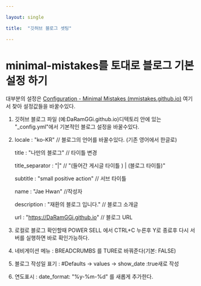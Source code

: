 ```yaml
---

layout: single

title:  "깃허브 블로그 셋팅"

---
```




# minimal-mistakes를 토대로 블로그 기본 설정 하기



대부분의 설정은 [Configuration - Minimal Mistakes (mmistakes.github.io)](https://mmistakes.github.io/minimal-mistakes/docs/configuration/) 여기서 찾아 설정값들을 바꿀수있다.



1. 깃허브 블로그 파일 (예:DaRamGGi.github.io)디텍토리 안에 있는 "_config.yml"에서 기본적인 블로그 설정을 바꿀수있다.
   

2. locale          : "ko-KR"  // 블로그의 언어를 바꿀수있다. (기존 영어에서 한글로)
   
   
   title           : "나만의 블로그" // 타이틀 변경
   

   title_separator      : "|" // "(들어간 게시글 타이틀 ) | (블로그 타이틀)"
   
   
   subtitle         : "small positive action" // 서브  타이틀
   

   name           : "Jae Hwan" //작성자
   
   
   description        : "재환의 블로그 입니다." // 블로그 소개글
   
   
   url            : "https://DaRamGGi.github.io" // 블로그  URL
   
   
3. 로컬로 블로그 확인할때 POWER SELL 에서 CTRL+C 누른후 Y로 종료후 다시 서버를 실행하면 바로 확인가능하다.
   

4. 네비게이션 메뉴 : BREADCRUMBS 를 TURE로 바꿔준다(기본: FALSE)
   

5. 블로그 작성일 표기 :  #Defaults -> values -> show_date :true새로 작성
   

6. 연도표시 : date_format: "%y-%m-%d" 를 새롭게 추가한다.